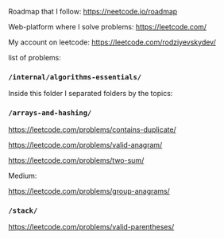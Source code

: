 Roadmap that I follow:
https://neetcode.io/roadmap

Web-platform where I solve problems:
https://leetcode.com/

My account on leetcode:
https://leetcode.com/rodziyevskydev/

list of problems:


### `/internal/algorithms-essentials/`
Inside this folder I separated folders by the topics:
### `/arrays-and-hashing/`
https://leetcode.com/problems/contains-duplicate/

https://leetcode.com/problems/valid-anagram/

https://leetcode.com/problems/two-sum/

Medium:

https://leetcode.com/problems/group-anagrams/

### `/stack/`
https://leetcode.com/problems/valid-parentheses/